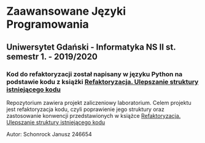 # Zaawansowane Języki Programowania
## Uniwersytet Gdański - Informatyka NS II st. semestr 1. - 2019/2020
### Kod do refaktoryzacji został napisany w języku Python na podstawie kodu z książki [Refaktoryzacja. Ulepszanie struktury istniejącego kodu](https://martinfowler.com/books/refactoring.html)

Repozytorium zawiera projekt zaliczeniowy laboratorium. Celem projektu jest refaktoryzacja kodu, czyli poprawienie jego struktury oraz zastosowanie konwencji przedstawionych w książce [Refaktoryzacja. Ulepszanie struktury istniejącego kodu](https://martinfowler.com/books/refactoring.html)

Autor: Schonrock Janusz 246654

